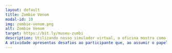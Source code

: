 ```yaml
---
layout: default
title: Zombie Venom
modal-id: 10
img: zombie-venom.png
alt: Zombie Venom
target: https://bit.ly/museu-zumbi
description: Utilizando nosso simulador virtual, a oficina mostra como médicos e cientistas identificam, estudam, usam ferramentas e métodos para explorar e decifrar o mundo.
A atividade apresentas desafios ao participante que, ao assumir o papel de um médico de zumbis, entra em um jogo de enigmas, deduções e aprendizados, realizando diagnósticos por meio de análises de sintomas e sinais característicos. Faixa etária recomendada: 7 a 13 anos.
---
```

